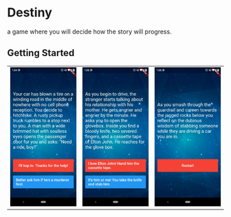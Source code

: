 # Destiny

a game where you will decide how the story will progress.

## Getting Started

<table>
  <tr>
    <td><img src="screenshots/destiny_screenshot_1.jpeg" width=270></td>
    <td><img src="screenshots/destiny_screenshot_2.jpeg" width=270></td>
    <td><img src="screenshots/destiny_screenshot_3.jpeg" width=270></td>
  </tr>
 </table>



